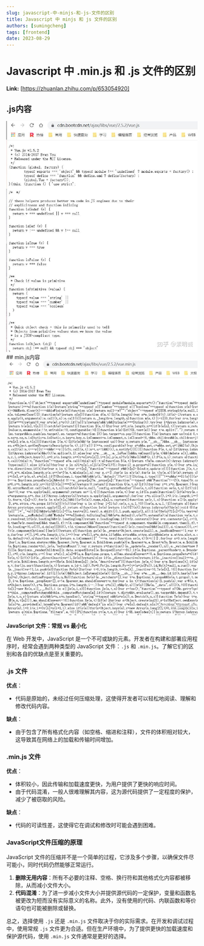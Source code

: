 ```yaml
---
slug: javascript-中-minjs-和-js-文件的区别
title: Javascript 中 minjs 和 js 文件的区别
authors: [sumingcheng]
tags: [frontend]
date: 2023-08-29
---
```


# Javascript 中 .min.js 和 .js 文件的区别



 **Link:** [https://zhuanlan.zhihu.com/p/653054920]

## .js内容  
![824330ef14867968c3ed52a7b71c03d6](../image/824330ef14867968c3ed52a7b71c03d6.jpg)## min.js内容  
![4c3148e90d52507e4c22c2a94f449aaa](../image/4c3148e90d52507e4c22c2a94f449aaa.jpg)

**JavaScript 文件：常规 vs 最小化**

在 Web 开发中，JavaScript 是一个不可或缺的元素。开发者在构建和部署应用程序时，经常会遇到两种类型的 JavaScript 文件：`.js` 和 `.min.js`。了解它们的区别和各自的优缺点是至关重要的。

### .js 文件  

**优点**：

* 代码是原始的，未经过任何压缩处理，这使得开发者可以轻松地阅读、理解和修改代码内容。

**缺点**：

* 由于包含了所有格式化内容（如空格、缩进和注释），文件的体积相对较大，这导致其在网络上的加载和传输时间增加。

### .min.js 文件  

**优点**：

* 体积较小，因此传输和加载速度更快，为用户提供了更快的响应时间。
* 由于代码混淆，一般人很难理解其内容，这为源代码提供了一定程度的保护，减少了被窃取的风险。

**缺点**：

* 代码的可读性差，这使得它在调试和修改时可能会遇到困难。

### JavaScript文件压缩的原理  

JavaScript 文件的压缩并不是一个简单的过程，它涉及多个步骤，以确保文件尽可能小，同时代码仍然能够正常运行。

1. **删除无用内容**：所有不必要的注释、空格、换行符和其他格式化内容都被移除，从而减小文件大小。
2. **代码混淆**：为了进一步减小文件大小并提供源代码的一定保护，变量和函数名被更改为短而没有实际意义的名称。此外，没有使用的代码、内联函数和等价语句也可能被删除或替换。

总之，选择使用 `.js` 还是 `.min.js` 文件取决于你的实际需求。在开发和调试过程中，使用常规 `.js` 文件更为合适。但在生产环境中，为了提供更快的加载速度和保护源代码，使用 `.min.js` 文件通常是更好的选择。